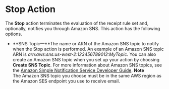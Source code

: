 # Stop Action<a name="receiving-email-action-stop"></a>

The **Stop** action terminates the evaluation of the receipt rule set and, optionally, notifies you through Amazon SNS\. This action has the following options\.
+ **SNS Topic—**The name or ARN of the Amazon SNS topic to notify when the Stop action is performed\. An example of an Amazon SNS topic ARN is *arn:aws:sns:us\-west\-2:123456789012:MyTopic*\. You can also create an Amazon SNS topic when you set up your action by choosing **Create SNS Topic**\. For more information about Amazon SNS topics, see the [Amazon Simple Notification Service Developer Guide](https://docs.aws.amazon.com/sns/latest/dg/CreateTopic.html)\.
**Note**  
The Amazon SNS topic you choose must be in the same AWS region as the Amazon SES endpoint you use to receive email\. 